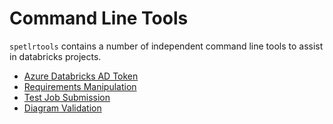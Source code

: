
# Command Line Tools

`spetlrtools` contains a number of independent 
command line tools to assist in databricks projects.

- [Azure Databricks AD Token](cli_tools/AzureDatabricksADToken.md)
- [Requirements Manipulation](cli_tools/RequirementsManipulation.md)
- [Test Job Submission](cli_tools/TestJobSubmission.md)
- [Diagram Validation](cli_tools/DiagramValidation.md)

